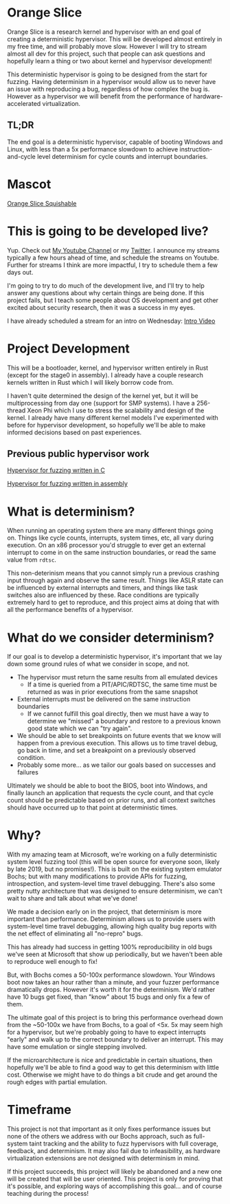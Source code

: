 # Orange Slice

Orange Slice is a research kernel and hypervisor with an end goal of creating a deterministic hypervisor. This will be developed almost entirely in my free time, and will probably move slow. However I will try to stream almost all dev for this project, such that people can ask questions and hopefully learn a thing or two about kernel and hypervisor development!

This deterministic hypervisor is going to be designed from the start for fuzzing. Having determinism in a hypervisor would allow us to never have an issue with reproducing a bug, regardless of how complex the bug is. However as a hypervisor we will benefit from the performance of hardware-accelerated virtualization.

## TL;DR

The end goal is a deterministic hypervisor, capable of booting Windows and Linux, with less than a 5x performance slowdown to achieve instruction-and-cycle level determinism for cycle counts and interrupt boundaries.

# Mascot

[Orange Slice Squishable]

# This is going to be developed live?

Yup. Check out [My Youtube Channel] or my [Twitter]. I announce my streams typically a few hours ahead of time, and schedule the streams on Youtube. Further for streams I think are more impactful, I try to schedule them a few days out.

I'm going to try to do much of the development live, and I'll try to help answer any questions about why certain things are being done. If this project fails, but I teach some people about OS development and get other excited about security research, then it was a success in my eyes.

I have already scheduled a stream for an intro on Wednesday: [Intro Video]

# Project Development

This will be a bootloader, kernel, and hypervisor written entirely in Rust (except for the stage0 in assembly). I already have a couple research kernels written in Rust which I will likely borrow code from.

I haven't quite determined the design of the kernel yet, but it will be multiprocessing from day one (support for SMP systems). I have a 256-thread Xeon Phi which I use to stress the scalability and design of the kernel. I already have many different kernel models I've experimented with before for hypervisor development, so hopefully we'll be able to make informed decisions based on past experiences.

## Previous public hypervisor work

[Hypervisor for fuzzing written in C]

[Hypervisor for fuzzing written in assembly]

# What is determinism?

When running an operating system there are many different things going on. Things like cycle counts, interrupts, system times, etc, all vary during execution. On an x86 processor you'd struggle to ever get an external interrupt to come in on the same instruction boundaries, or read the same value from `rdtsc`.

This non-deterinism means that you cannot simply run a previous crashing input through again and observe the same result. Things like ASLR state can be influenced by external interrupts and timers, and things like task switches also are influenced by these. Race conditions are typically extremely hard to get to reproduce, and this project aims at doing that with all the performance benefits of a hypervisor.

# What do we consider determinism?

If our goal is to develop a deterministic hypervisor, it's important that we lay down some ground rules of what we consider in scope, and not.

- The hypervisor must return the same results from all emulated devices
    - If a time is queried from a PIT/APIC/RDTSC, the same time must be returned as was in prior executions from the same snapshot
- External interrupts must be delivered on the same instruction boundaries
    - If we cannot fulfill this goal directly, then we must have a way to determine we "missed" a boundary and restore to a previous known good state which we can "try again".
- We should be able to set breakpoints on future events that we know will happen from a previous execution. This allows us to time travel debug, go back in time, and set a breakpoint on a previously observed condition.
- Probably some more... as we tailor our goals based on successes and failures

Ultimately we should be able to boot the BIOS, boot into Windows, and finally launch an application that requests the cycle count, and that cycle count should be predictable based on prior runs, and all context switches should have occurred up to that point at deterministic times.

# Why?

With my amazing team at Microsoft, we're working on a fully deterministic system level fuzzing tool (this will be open source for everyone soon, likely by late 2019, but no promises!). This is built on the existing system emulator Bochs; but with many modifications to provide APIs for fuzzing, introspection, and system-level time travel debugging. There's also some pretty nutty architecture that was designed to ensure determinism, we can't wait to share and talk about what we've done!

We made a decision early on in the project, that determinism is more important than performance. Determinism allows us to provide users with system-level time travel debugging, allowing high quality bug reports with the net effect of eliminating all "no-repro" bugs.

This has already had success in getting 100% reproducibility in old bugs we've seen at Microsoft that show up periodically, but we haven't been able to reproduce well enough to fix!

But, with Bochs comes a 50-100x performance slowdown. Your Windows boot now takes an hour rather than a minute, and your fuzzer performance dramatically drops. However it's worth it for the determinism. We'd rather have 10 bugs get fixed, than "know" about 15 bugs and only fix a few of them.

The ultimate goal of this project is to bring this performance overhead down from the ~50-100x we have from Bochs, to a goal of <5x. 5x may seem high for a hypervisor, but we're probably going to have to expect interrupts "early" and walk up to the correct boundary to deliver an interrupt. This may have some emulation or single stepping involved.

If the microarchitecture is nice and predictable in certain situations, then hopefully we'll be able to find a good way to get this determinism with little cost. Otherwise we might have to do things a bit crude and get around the rough edges with partial emulation.

# Timeframe

This project is not that important as it only fixes performance issues but none of the others we address with our Bochs approach, such as full-system taint tracking and the ability to fuzz hypervisors with full coverage, feedback, and determinism. It may also fail due to infeasibility, as hardware virtualization extensions are not designed with determinism in mind.

If this project succeeds, this project will likely be abandoned and a new one will be created that will be user oriented. This project is only for proving that it's possible, and exploring ways of accomplishing this goal... and of course teaching during the process!

[Orange Slice Squishable]: http://www.squishable.com/pc/comfortfood_orange_slice/Big_Animals/Comfort+Food+Orange+Slice

[My Youtube Channel]: https://www.youtube.com/user/gamozolabs
[Twitter]: https://twitter.com/gamozolabs
[Hypervisor for fuzzing written in C]: https://github.com/gamozolabs/falkervisor_grilled_cheese
[Hypervisor for fuzzing written in assembly]: https://github.com/gamozolabs/falkervisor_beta
[Intro Video]: https://youtu.be/okSUAlx_58Y
